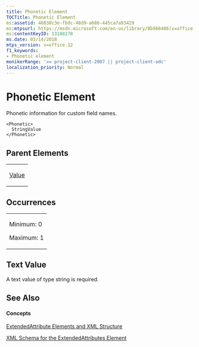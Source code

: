 ```yaml
---
title: Phonetic Element
TOCTitle: Phonetic Element
ms:assetid: 46038c3e-fbdc-48d9-a686-445ca7a93429
ms:mtpsurl: https://msdn.microsoft.com/en-us/library/Bb968486(v=office.12)
ms:contentKeyID: 13188178
ms.date: 03/14/2018
mtps_version: v=office.12
f1_keywords:
- Phonetic element
monikerRange: '>= project-client-2007 || project-client-odc'
localization_priority: Normal
---
```


# Phonetic Element




Phonetic information for custom field names.

    <Phonetic>
      StringValue
    </Phonetic>

## Parent Elements

<table>
<colgroup>
<col style="width: 100%" />
</colgroup>
<tbody>
<tr class="odd">
<td><p><a href="value-element.md">Value</a></p></td>
</tr>
</tbody>
</table>

## Occurrences

<table>
<colgroup>
<col style="width: 100%" />
</colgroup>
<tbody>
<tr class="odd">
<td><p>Minimum: 0</p>
<p>Maximum: 1</p></td>
</tr>
</tbody>
</table>

## Text Value

A text value of type string is required.

## See Also

#### Concepts

[ExtendedAttribute Elements and XML Structure](extendedattribute-elements-and-xml-structure.md)

[XML Schema for the ExtendedAttributes Element](xml-schema-for-the-extendedattributes-element.md)

